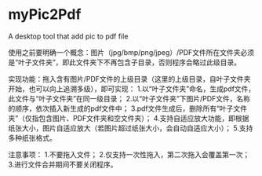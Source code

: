 # myPic2Pdf
A desktop tool that add pic to pdf file

使用之前要明确一个概念：图片（jpg/bmp/png/jpeg）/PDF文件所在文件夹必须是“叶子文件夹”，即此文件夹下不再包含子目录，否则程序会略过此级目录。

实现功能：拖入含有图片/PDF文件的上级目录（这里的上级目录，自叶子文件夹开始，也可以向上追溯多级），即可实现：
1.以“叶子文件夹”命名，生成pdf文件，此文件与“叶子文件夹”在同一级目录；
2.以“叶子文件夹”下图片/PDF文件，名称的顺序，依次插入新生成的pdf文件中；
3.pdf文件生成后，删除所有“叶子文件夹”（仅指包含图片、PDF文件夹和空文件夹）；
4.支持自适应放大功能，即根据纸张大小，图片自适应放大（若图片超过纸张大小，会自动自适应大小）；
5.支持多种纸张格式。

注意事项：
1.不要拖入文件；
2.仅支持一次性拖入，第二次拖入会覆盖第一次；
3.进行文件合并期间不要关闭程序。
